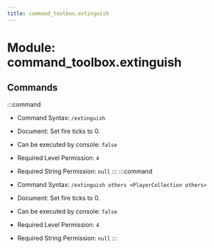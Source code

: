 ```yaml
---
title: command_toolbox.extinguish
---
```



# Module: command_toolbox.extinguish

## Commands
:::command
- Command Syntax: `/extinguish`
- Document:   Set fire ticks to 0.


- Can be executed by console: `false`
- Required Level Permission: `4`
- Required String Permission: `null`
:::
:::command
- Command Syntax: `/extinguish others <PlayerCollection others>`
- Document:   Set fire ticks to 0.


- Can be executed by console: `false`
- Required Level Permission: `4`
- Required String Permission: `null`
:::
